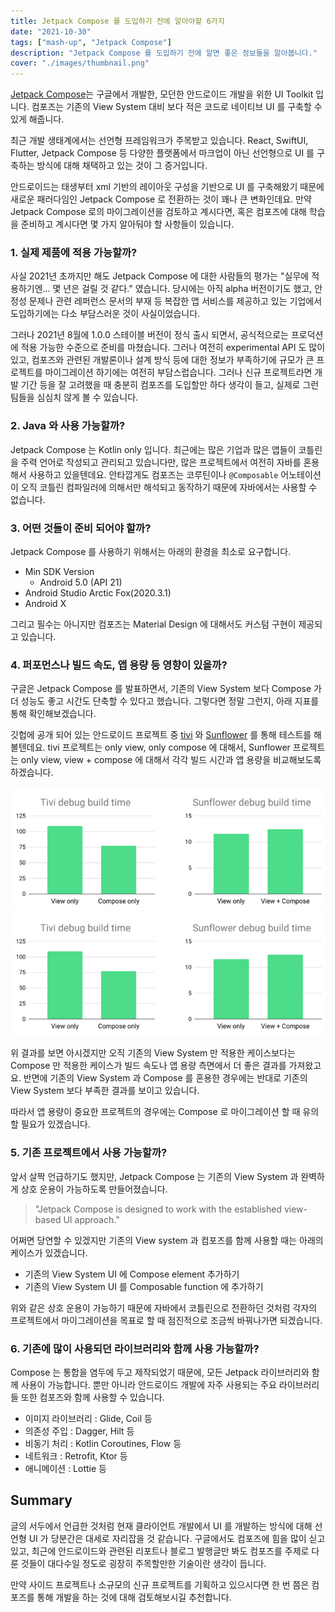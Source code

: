 ```yaml
---
title: Jetpack Compose 를 도입하기 전에 알아야할 6가지
date: "2021-10-30"
tags: ["mash-up", "Jetpack Compose"]
description: "Jetpack Compose 를 도입하기 전에 알면 좋은 정보들을 알아봅니다."
cover: "./images/thumbnail.png"
---
```


[Jetpack Compose](https://developer.android.com/jetpack/compose)는 구글에서 개발한, 모던한 안드로이드 개발을 위한 UI Toolkit 입니다. 컴포즈는 기존의 View System 대비 보다 적은 코드로 네이티브 UI 를 구축할 수 있게 해줍니다.

최근 개발 생태계에서는 선언형 프레임워크가 주목받고 있습니다. React, SwiftUI, Flutter, Jetpack Compose 등 다양한 플랫폼에서 마크업이 아닌 선언형으로 UI 를 구축하는 방식에 대해 채택하고 있는 것이 그 증거입니다.

안드로이드는 태생부터 xml 기반의 레이아웃 구성을 기반으로 UI 를 구축해왔기 때문에 새로운 패러다임인 Jetpack Compose 로 전환하는 것이 꽤나 큰 변화인데요. 만약 Jetpack Compose 로의 마이그레이션을 검토하고 계시다면, 혹은 컴포즈에 대해 학습을 준비하고 계시다면 몇 가지 알아둬야 할 사항들이 있습니다.

### 1. 실제 제품에 적용 가능할까?
사실 2021년 초까지만 해도 Jetpack Compose 에 대한 사람들의 평가는 "실무에 적용하기엔... 몇 년은 걸릴 것 같다." 였습니다. 당시에는 아직 alpha 버전이기도 했고, 안정성 문제나 관련 레퍼런스 문서의 부재 등 복잡한 앱 서비스를 제공하고 있는 기업에서 도입하기에는 다소 부담스러운 것이 사실이었습니다.

그러나 2021년 8월에 1.0.0 스테이블 버전이 정식 출시 되면서, 공식적으로는 프로덕션에 적용 가능한 수준으로 준비를 마쳤습니다. 그러나 여전히 experimental API 도 많이 있고, 컴포즈와 관련된 개발론이나 설계 방식 등에 대한 정보가 부족하기에 규모가 큰 프로젝트를 마이그레이션 하기에는 여전히 부담스럽습니다. 그러나 신규 프로젝트라면 개발 기간 등을 잘 고려했을 때 충분히 컴포즈를 도입할만 하다 생각이 들고, 실제로 그런 팀들을 심심치 않게 볼 수 있습니다.

### 2. Java 와 사용 가능할까?
Jetpack Compose 는 Kotlin only 입니다. 최근에는 많은 기업과 많은 앱들이 코틀린을 주력 언어로 작성되고 관리되고 있습니다만, 많은 프로젝트에서 여전히 자바를 혼용해서 사용하고 있을텐데요. 안타깝게도 컴포즈는 코루틴이나 `@Composable` 어노테이션이 오직 코틀린 컴파일러에 의해서만 해석되고 동작하기 때문에 자바에서는 사용할 수 없습니다.

### 3. 어떤 것들이 준비 되어야 할까?
Jetpack Compose 를 사용하기 위해서는 아래의 환경을 최소로 요구합니다.
  - Min SDK Version
    - Android 5.0 (API 21)
  - Android Studio Arctic Fox(2020.3.1)
  - Android X

그리고 필수는 아니지만 컴포즈는 Material Design 에 대해서도 커스텀 구현이 제공되고 있습니다.


### 4. 퍼포먼스나 빌드 속도, 앱 용량 등 영향이 있을까?
구글은 Jetpack Compose 를 발표하면서, 기존의 View System 보다 Compose 가 더 성능도 좋고 시간도 단축할 수 있다고 했습니다. 그렇다면 정말 그런지, 아래 지표를 통해 확인해보겠습니다.

깃헙에 공개 되어 있는 안드로이드 프로젝트 중 [tivi](https://github.com/chrisbanes/tivi/) 와 [Sunflower](https://github.com/android/sunflower/tree/compose_recyclerview) 를 통해 테스트를 해볼텐데요. tivi 프로젝트는 only view, only compose 에 대해서, Sunflower 프로젝트는 only view, view + compose 에 대해서 각각 빌드 시간과 앱 용량을 비교해보도록 하겠습니다.

![build_time](./images/tivi_sunflower_build_time.png)
![apk_size](./images/tivi_sunflower_build_time.png)

위 결과를 보면 아시겠지만 오직 기존의 View System 만 적용한 케이스보다는 Compose 만 적용한 케이스가 빌드 속도나 앱 용량 측면에서 더 좋은 결과를 가져왔고요. 반면에 기존의 View System 과 Compose 를 혼용한 경우에는 반대로 기존의 View System 보다 부족한 결과를 보이고 있습니다.

따라서 앱 용량이 중요한 프로젝트의 경우에는 Compose 로 마이그레이션 할 때 유의할 필요가 있겠습니다.

### 5. 기존 프로젝트에서 사용 가능할까?
앞서 살짝 언급하기도 했지만, Jetpack Compose 는 기존의 View System 과 완벽하게 상호 운용이 가능하도록 만들어졌습니다. 
> "Jetpack Compose is designed to work with the established view-based UI approach."

어쩌면 당연할 수 있겠지만 기존의 View system 과 컴포즈를 함께 사용할 때는 아래의 케이스가 있겠습니다.
  - 기존의 View System UI 에 Compose element 추가하기
  - 기존의 View System UI 를 Composable function 에 추가하기

위와 같은 상호 운용이 가능하기 때문에 자바에서 코틀린으로 전환하던 것처럼 각자의 프로젝트에서 마이그레이션을 목표로 할 때 점진적으로 조금씩 바꿔나가면 되겠습니다.

### 6. 기존에 많이 사용되던 라이브러리와 함께 사용 가능할까?
Compose 는 통합을 염두에 두고 제작되었기 때문에, 모든 Jetpack 라이브러리와 함께 사용이 가능합니다.
뿐만 아니라 안드로이드 개발에 자주 사용되는 주요 라이브러리들 또한 컴포즈와 함께 사용할 수 있습니다.
  - 이미지 라이브러리 : Glide, Coil 등
  - 의존성 주입 : Dagger, Hilt 등
  - 비동기 처리 : Kotlin Coroutines, Flow 등
  - 네트워크 : Retrofit, Ktor 등
  - 애니메이션 : Lottie 등


Summary
------
글의 서두에서 언급한 것처럼 현재 클라이언트 개발에서 UI 를 개발하는 방식에 대해 선언형 UI 가 당분간은 대세로 자리잡을 것 같습니다. 구글에서도 컴포즈에 힘을 많이 싣고 있고, 최근에 안드로이드와 관련된 리포트나 블로그 발행글만 봐도 컴포즈를 주제로 다룬 것들이 대다수일 정도로 굉장히 주목할만한 기술이란 생각이 듭니다.

만약 사이드 프로젝트나 소규모의 신규 프로젝트를 기획하고 있으시다면 한 번 쯤은 컴포즈를 통해 개발을 하는 것에 대해 검토해보시길 추천합니다. 